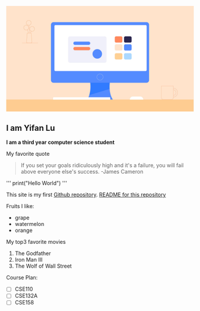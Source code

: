 ![This is an image](/whatisacomputer_desktop_computers.jpg)

## I am Yifan Lu
**I am a third year computer science student**

My favorite quote
>If you set your goals ridiculously high and it's a failure, you will fail above everyone else's success. -James Cameron


'''
print("Hello World")
'''

This site is my first [Github repository](https://github.com/FAN-666666/pages/).
[README for this repository](README.md)

Fruits I like:
- grape
- watermelon
- orange

My top3 favorite movies
1. The Godfather
2. Iron Man III
3. The Wolf of Wall Street

Course Plan:
- [ ] CSE110
- [ ] CSE132A
- [ ] CSE158
